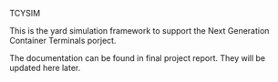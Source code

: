 TCYSIM

This is the yard simulation framework to support the Next Generation Container Terminals porject. 

The documentation can be found in final project report. They will be updated here later.
